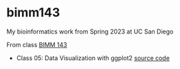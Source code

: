 # bimm143
My bioinformatics work from Spring 2023 at UC San Diego

From class [BIMM 143](https://bioboot.github.io/bimm143_S23/)

- Class 05: Data Visualization with ggplot2 [source code](https://github.com/davidma309/bimm143/blob/main/class05_david_ma/class05.qmd)

